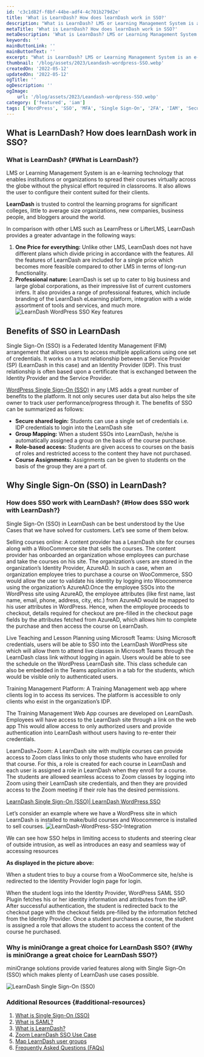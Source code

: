 ```yaml
---
id: 'c3c1d82f-f8bf-44be-adf4-4c701b279d2e'
title: 'What is LearnDash? How does learnDash work in SSO?'
description: "What is LearnDash? LMS or Learning Management System is an e-learning technology that enables institutions or organizations to spread their courses virtually across the globe without the physical effort required in classrooms. It also allows the user to configure their content suited for their clients. LearnDash is trusted to control the learning programs for significant"
metaTitle: 'What is LearnDash? How does learnDash work in SSO?'
metaDescription: 'What is LearnDash? LMS or Learning Management System is an e-learning technology that enables institutions or organizations to spread their courses virtually across the globe without the physical effort required in classrooms. It also allows the user to configure their content suited for their clients. LearnDash is trusted to control the learning programs for significant'
keywords: ''
mainButtonLink: ''
mainButtonText: ''
excerpt: "What is LearnDash? LMS or Learning Management System is an e-learning technology that enables institutions or organizations to spread their courses virtually across the globe without the physical effort required in classrooms. It also allows the user to configure their content suited for their clients. LearnDash is trusted to control the learning programs for significant"
thumbnail: '/blog/assets/2023/Leandash-wordpress-SSO.webp'
createdOn: '2022-05-12'
updatedOn: '2022-05-12'
ogTitle: ''
ogDescription: ''
ogImage:
    url: '/blog/assets/2023/Leandash-wordpress-SSO.webp'
category: ['featured', 'iam']
tags: ['WordPress', 'SSO', 'MFA', 'Single Sign-On', '2FA', 'IAM', 'Security', 'Provisioning', 'Multi-factor Authentication']
---
```


## What is LearnDash? How does learnDash work in SSO?

### What is LearnDash? {#What is LearnDash?}
LMS or Learning Management System is an e-learning technology that enables institutions or organizations to spread their courses virtually across the globe without the physical effort required in classrooms. It also allows the user to configure their content suited for their clients.

**LearnDash** is trusted to control the learning programs for significant colleges, little to average size organizations, new companies, business people, and bloggers around the world.

In comparison with other LMS such as LearnPress or LifterLMS, LearnDash provides a greater advantage in the following ways:

1. **One Price for everything:** Unlike other LMS, LearnDash does not have different plans which divide pricing in accordance with the features. All the features of LearnDash are included for a single price which becomes more feasible compared to other LMS in terms of long-run functionality.
2. **Professional nature:** LearnDash is set up to cater to big business and large global corporations, as their impressive list of current customers infers. It also provides a range of professional features, which include branding of the LearnDash eLearning platform, integration with a wide assortment of tools and services, and much more.
![LearnDash WordPress SSO Key features](/blog/assets/2023/Learn-dash-sso-img1.webp)

## Benefits of SSO in LearnDash 
Single Sign-On (SSO) is a Federated Identity Management (FIM) arrangement that allows users to access multiple applications using one set of credentials. It works on a trust relationship between a Service Provider (SP) (LearnDash in this case) and an Identity Provider (IDP). This trust relationship is often based upon a certificate that is exchanged between the Identity Provider and the Service Provider.

[WordPress Single Sign-On (SSO)](https://plugins.miniorange.com/wordpress-single-sign-on-sso) in any LMS adds a great number of benefits to the platform. It not only secures user data but also helps the site owner to track user performance/progress through it. The benefits of SSO can be summarized as follows:

- **Secure shared login:** Students can use a single set of credentials i.e. IDP credentials to login into the LearnDash site
- **Group Mapping:** When a student SSOs into LearnDash, he/she is automatically assigned a group on the basis of the course purchase.
- **Role-based access:** Students are given access to courses on the basis of roles and restricted access to the content they have not purchased.
- **Course Assignments:** Assignments can be given to students on the basis of the group they are a part of.

## Why Single Sign-On (SSO) in LearnDash?

### How does SSO work with LearnDash? {#How does SSO work with LearnDash?}
Single Sign-On (SSO) in  LearnDash can be best understood by the Use Cases that we have solved for customers. Let’s see some of them below.

Selling courses online: A content provider has a LearnDash site for courses along with a WooCommerce site that sells the courses. The content provider has onboarded an organization whose employees can purchase and take the courses on his site. The organization’s users are stored in the organization’s Identity Provider, AzureAD. In such a case, when an organization employee tries to purchase a course on WooCommerce, SSO would allow the user to validate his identity by logging into Woocommerce using the organization’s AzureAD.Once the employee SSOs into the WordPress site using AzureAD, the employee attributes (like first name, last name, email, phone, address, city, etc.) from AzureAD would be mapped to his user attributes in WordPress. Hence, when the employee proceeds to checkout, details required for checkout are pre-filled in the checkout page fields by the attributes fetched from AzureAD, which allows him to complete the purchase and then access the course on LearnDash.

Live Teaching and Lesson Planning using Microsoft Teams: Using Microsoft credentials, users will be able to SSO into the LearnDash WordPress site which will allow them to attend live classes in Microsoft Teams through the LearnDash class link without logging in again. Users would be able to see the schedule on the WordPress LearnDash site. This class schedule can also be embedded in the Teams application in a tab for the students, which would be visible only to authenticated users.

Training Management Platform: A Training Management web app where clients log in to access its services. The platform is accessible to only clients who exist in the organization’s IDP. 

The Training Management Web App courses are developed on LearnDash. Employees will have access to the LearnDash site through a link on the web app  This would allow access to only authorized users and provide authentication into LearnDash without users having to re-enter their credentials.

LearnDash+Zoom: A LearnDash site with multiple courses can provide access to Zoom class links to only those students who have enrolled for that course. For this, a role is created for each course in LearnDash and each user is assigned a role in LearnDash when they enroll for a course. The students are allowed seamless access to Zoom classes by logging into Zoom using their LearnDash site credentials, and then they are provided access to the Zoom meeting if their role has the desired permissions.

[LearnDash Single Sign-On (SSO)| LearnDash WordPress SSO](https://plugins.miniorange.com/learndash-wordpress-single-sign-on-sso)

Let’s consider an example where we have a WordPress site in which LearnDash is installed to make/build courses and Woocommerce is installed to sell courses.
![LearnDash-WordPress-SSO-Integration](/blog/assets/2023/Learn-dash-sso-img2.webp)

We can see how SSO helps in limiting access to students and steering clear of outside intrusion, as well as introduces an easy and seamless way of accessing resources

**As displayed in the picture above:**

When a student tries to buy a course from a WooCommerce site, he/she is redirected to the Identity Provider login page for login.

When the student logs into the Identity Provider, WordPress SAML SSO Plugin fetches his or her identity information and attributes from the IdP. After successful authentication, the student is redirected back to the checkout page with the checkout fields pre-filled by the information fetched from the Identity Provider. Once a student purchases a course, the student is assigned a role that allows the student to access the content of the course he purchased. 

### Why is miniOrange a great choice for LearnDash SSO? {#Why is miniOrange a great choice for LearnDash SSO?}
miniOrange solutions provide varied features along with Single Sign-On (SSO) which makes plenty of LearnDash use cases possible.

![LearnDash Single Sign-On (SSO)](/blog/assets/2023/Learndash-sso-img3.webp)

### Additional Resources  {#additional-resources}
1. [What is Single Sign-On (SSO)](https://www.miniorange.com/single-sign-on-sso)
2. [What is SAML?](https://www.miniorange.com/what-is-saml)
3. [What is LearnDash?](https://www.learndash.com/)
4. [Zoom LearnDash SSO Use Case](https://plugins.miniorange.com/learndash-zoom-sso-integration)
5. [Map LearnDash user groups](https://plugins.miniorange.com/wordpress-learndash-integrator)
6. [Frequently Asked Questions (FAQs)](https://faq.miniorange.com/kb/saml-single-sign-on/)
